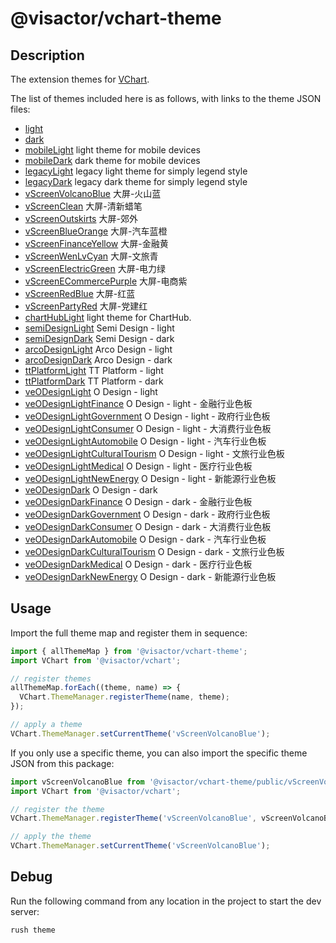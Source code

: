 # @visactor/vchart-theme

## Description

The extension themes for [VChart](https://github.com/VisActor/VChart).

The list of themes included here is as follows, with links to the theme JSON files:

<!-- ThemeListBegin -->
<!-- 以下为自动生成 -->
- [light](https://raw.githubusercontent.com/VisActor/vchart-theme/main/packages/vchart-theme/public/light.json) 
- [dark](https://raw.githubusercontent.com/VisActor/vchart-theme/main/packages/vchart-theme/public/dark.json) 
- [mobileLight](https://raw.githubusercontent.com/VisActor/vchart-theme/main/packages/vchart-theme/public/mobileLight.json) light theme for mobile devices
- [mobileDark](https://raw.githubusercontent.com/VisActor/vchart-theme/main/packages/vchart-theme/public/mobileDark.json) dark theme for mobile devices
- [legacyLight](https://raw.githubusercontent.com/VisActor/vchart-theme/main/packages/vchart-theme/public/legacyLight.json) legacy light theme for simply legend style
- [legacyDark](https://raw.githubusercontent.com/VisActor/vchart-theme/main/packages/vchart-theme/public/legacyDark.json) legacy dark theme for simply legend style
- [vScreenVolcanoBlue](https://raw.githubusercontent.com/VisActor/vchart-theme/main/packages/vchart-theme/public/vScreenVolcanoBlue.json) 大屏-火山蓝
- [vScreenClean](https://raw.githubusercontent.com/VisActor/vchart-theme/main/packages/vchart-theme/public/vScreenClean.json) 大屏-清新蜡笔
- [vScreenOutskirts](https://raw.githubusercontent.com/VisActor/vchart-theme/main/packages/vchart-theme/public/vScreenOutskirts.json) 大屏-郊外
- [vScreenBlueOrange](https://raw.githubusercontent.com/VisActor/vchart-theme/main/packages/vchart-theme/public/vScreenBlueOrange.json) 大屏-汽车蓝橙
- [vScreenFinanceYellow](https://raw.githubusercontent.com/VisActor/vchart-theme/main/packages/vchart-theme/public/vScreenFinanceYellow.json) 大屏-金融黄
- [vScreenWenLvCyan](https://raw.githubusercontent.com/VisActor/vchart-theme/main/packages/vchart-theme/public/vScreenWenLvCyan.json) 大屏-文旅青
- [vScreenElectricGreen](https://raw.githubusercontent.com/VisActor/vchart-theme/main/packages/vchart-theme/public/vScreenElectricGreen.json) 大屏-电力绿
- [vScreenECommercePurple](https://raw.githubusercontent.com/VisActor/vchart-theme/main/packages/vchart-theme/public/vScreenECommercePurple.json) 大屏-电商紫
- [vScreenRedBlue](https://raw.githubusercontent.com/VisActor/vchart-theme/main/packages/vchart-theme/public/vScreenRedBlue.json) 大屏-红蓝
- [vScreenPartyRed](https://raw.githubusercontent.com/VisActor/vchart-theme/main/packages/vchart-theme/public/vScreenPartyRed.json) 大屏-党建红
- [chartHubLight](https://raw.githubusercontent.com/VisActor/vchart-theme/main/packages/vchart-theme/public/chartHubLight.json) light theme for ChartHub.
- [semiDesignLight](https://raw.githubusercontent.com/VisActor/vchart-theme/main/packages/vchart-theme/public/semiDesignLight.json) Semi Design - light
- [semiDesignDark](https://raw.githubusercontent.com/VisActor/vchart-theme/main/packages/vchart-theme/public/semiDesignDark.json) Semi Design - dark
- [arcoDesignLight](https://raw.githubusercontent.com/VisActor/vchart-theme/main/packages/vchart-theme/public/arcoDesignLight.json) Arco Design - light
- [arcoDesignDark](https://raw.githubusercontent.com/VisActor/vchart-theme/main/packages/vchart-theme/public/arcoDesignDark.json) Arco Design - dark
- [ttPlatformLight](https://raw.githubusercontent.com/VisActor/vchart-theme/main/packages/vchart-theme/public/ttPlatformLight.json) TT Platform - light
- [ttPlatformDark](https://raw.githubusercontent.com/VisActor/vchart-theme/main/packages/vchart-theme/public/ttPlatformDark.json) TT Platform - dark
- [veODesignLight](https://raw.githubusercontent.com/VisActor/vchart-theme/main/packages/vchart-theme/public/veODesignLight.json) O Design - light
- [veODesignLightFinance](https://raw.githubusercontent.com/VisActor/vchart-theme/main/packages/vchart-theme/public/veODesignLightFinance.json) O Design - light - 金融行业色板
- [veODesignLightGovernment](https://raw.githubusercontent.com/VisActor/vchart-theme/main/packages/vchart-theme/public/veODesignLightGovernment.json) O Design - light - 政府行业色板
- [veODesignLightConsumer](https://raw.githubusercontent.com/VisActor/vchart-theme/main/packages/vchart-theme/public/veODesignLightConsumer.json) O Design - light - 大消费行业色板
- [veODesignLightAutomobile](https://raw.githubusercontent.com/VisActor/vchart-theme/main/packages/vchart-theme/public/veODesignLightAutomobile.json) O Design - light - 汽车行业色板
- [veODesignLightCulturalTourism](https://raw.githubusercontent.com/VisActor/vchart-theme/main/packages/vchart-theme/public/veODesignLightCulturalTourism.json) O Design - light - 文旅行业色板
- [veODesignLightMedical](https://raw.githubusercontent.com/VisActor/vchart-theme/main/packages/vchart-theme/public/veODesignLightMedical.json) O Design - light - 医疗行业色板
- [veODesignLightNewEnergy](https://raw.githubusercontent.com/VisActor/vchart-theme/main/packages/vchart-theme/public/veODesignLightNewEnergy.json) O Design - light - 新能源行业色板
- [veODesignDark](https://raw.githubusercontent.com/VisActor/vchart-theme/main/packages/vchart-theme/public/veODesignDark.json) O Design - dark
- [veODesignDarkFinance](https://raw.githubusercontent.com/VisActor/vchart-theme/main/packages/vchart-theme/public/veODesignDarkFinance.json) O Design - dark - 金融行业色板
- [veODesignDarkGovernment](https://raw.githubusercontent.com/VisActor/vchart-theme/main/packages/vchart-theme/public/veODesignDarkGovernment.json) O Design - dark - 政府行业色板
- [veODesignDarkConsumer](https://raw.githubusercontent.com/VisActor/vchart-theme/main/packages/vchart-theme/public/veODesignDarkConsumer.json) O Design - dark - 大消费行业色板
- [veODesignDarkAutomobile](https://raw.githubusercontent.com/VisActor/vchart-theme/main/packages/vchart-theme/public/veODesignDarkAutomobile.json) O Design - dark - 汽车行业色板
- [veODesignDarkCulturalTourism](https://raw.githubusercontent.com/VisActor/vchart-theme/main/packages/vchart-theme/public/veODesignDarkCulturalTourism.json) O Design - dark - 文旅行业色板
- [veODesignDarkMedical](https://raw.githubusercontent.com/VisActor/vchart-theme/main/packages/vchart-theme/public/veODesignDarkMedical.json) O Design - dark - 医疗行业色板
- [veODesignDarkNewEnergy](https://raw.githubusercontent.com/VisActor/vchart-theme/main/packages/vchart-theme/public/veODesignDarkNewEnergy.json) O Design - dark - 新能源行业色板
<!-- 以上为自动生成 -->
<!-- ThemeListEnd -->

## Usage

Import the full theme map and register them in sequence:

```typescript
import { allThemeMap } from '@visactor/vchart-theme';
import VChart from '@visactor/vchart';

// register themes
allThemeMap.forEach((theme, name) => {
  VChart.ThemeManager.registerTheme(name, theme);
});

// apply a theme
VChart.ThemeManager.setCurrentTheme('vScreenVolcanoBlue');
```

If you only use a specific theme, you can also import the specific theme JSON from this package:

```typescript
import vScreenVolcanoBlue from '@visactor/vchart-theme/public/vScreenVolcanoBlue.json';
import VChart from '@visactor/vchart';

// register the theme
VChart.ThemeManager.registerTheme('vScreenVolcanoBlue', vScreenVolcanoBlue);

// apply the theme
VChart.ThemeManager.setCurrentTheme('vScreenVolcanoBlue');
```

## Debug

Run the following command from any location in the project to start the dev server:

```bash
rush theme
```
